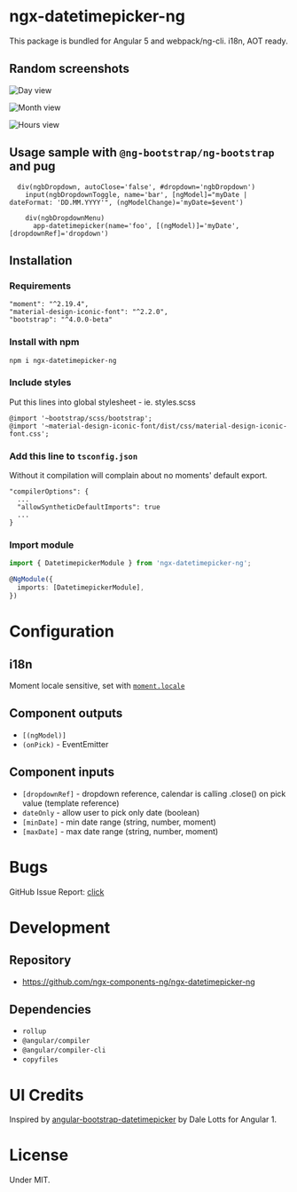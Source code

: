 # ngx-datetimepicker-ng

This package is bundled for Angular 5 and webpack/ng-cli. i18n, AOT ready.

## Random screenshots

![Day view](https://user-images.githubusercontent.com/17481020/33912798-8bb124e8-df97-11e7-95c1-28c8c22bcf0a.png)

![Month view](https://user-images.githubusercontent.com/17481020/33912823-a4936c8c-df97-11e7-9cca-25c3f78d331f.png)

![Hours view](https://user-images.githubusercontent.com/17481020/33912999-5286dcac-df98-11e7-97f5-6a3c7c7531ad.png)

## Usage sample with `@ng-bootstrap/ng-bootstrap` and pug

```jade
  div(ngbDropdown, autoClose='false', #dropdown='ngbDropdown')
    input(ngbDropdownToggle, name='bar', [ngModel]="myDate | dateFormat: 'DD.MM.YYYY'", (ngModelChange)='myDate=$event')

    div(ngbDropdownMenu)
      app-datetimepicker(name='foo', [(ngModel)]='myDate', [dropdownRef]='dropdown')
```

## Installation

### Requirements
```
"moment": "^2.19.4",
"material-design-iconic-font": "^2.2.0",
"bootstrap": "^4.0.0-beta"
```

### Install with npm

```
npm i ngx-datetimepicker-ng
```

### Include styles
Put this lines into global stylesheet - ie. styles.scss

```
@import '~bootstrap/scss/bootstrap';
@import '~material-design-iconic-font/dist/css/material-design-iconic-font.css';
```


### Add this line to `tsconfig.json`
Without it compilation will complain about no moments' default export.

```
"compilerOptions": {
  ...
  "allowSyntheticDefaultImports": true
  ...
}
```

### Import module

```typescript
import { DatetimepickerModule } from 'ngx-datetimepicker-ng';

@NgModule({
  imports: [DatetimepickerModule],
})
```

# Configuration

## i18n
Moment locale sensitive, set with [`moment.locale`](https://momentjs.com/docs/#/i18n/changing-locale/)

## Component outputs
- `[(ngModel)]`
- `(onPick)` - EventEmitter

## Component inputs
- `[dropdownRef]` - dropdown reference, calendar is calling .close() on pick value (template reference)
- `dateOnly` - allow user to pick only date (boolean)
- `[minDate]` - min date range (string, number, moment)
- `[maxDate]` - max date range (string, number, moment)

# Bugs
GitHub Issue Report: [click](https://github.com/ngx-components-ng/ngx-datetimepicker-ng/issues/new)

# Development
## Repository
- https://github.com/ngx-components-ng/ngx-datetimepicker-ng

## Dependencies
- `rollup`
- `@angular/compiler`
- `@angular/compiler-cli`
- `copyfiles`

# UI Credits
Inspired by [angular-bootstrap-datetimepicker](https://github.com/dalelotts/angular-bootstrap-datetimepicker)
by Dale Lotts for Angular 1.

# License
Under MIT.
